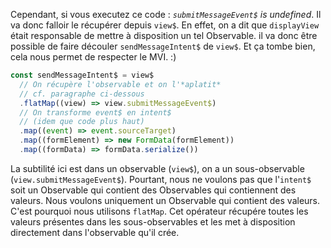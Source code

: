 
Cependant, si vous executez ce code&nbsp;: *`submitMessageEvent$` is undefined*. Il va donc falloir le récupérer depuis `view$`. En effet, on a dit que `displayView` était responsable de mettre à disposition un tel Observable. il va donc être possible de faire découler `sendMessageIntent$` de `view$`. Et ça tombe bien, cela nous permet de respecter le MVI. :)

```js
const sendMessageIntent$ = view$
  // On récupère l'observable et on l'*aplatit*
  // cf. paragraphe ci-dessous
  .flatMap((view) => view.submitMessageEvent$)
  // On transforme event$ en intent$
  // (idem que code plus haut)
  .map((event) => event.sourceTarget)
  .map((formElement) => new FormData(formElement))
  .map((formData) => formData.serialize())
```

La subtilité ici est dans un observable (`view$`), on a un sous-observable (`view.submitMessageEvent$`). Pourtant, nous ne voulons pas que l'`intent$` soit un Observable qui contient des Observables qui contiennent des valeurs. Nous voulons uniquement un Observable qui contient des valeurs. C'est pourquoi nous utilisons `flatMap`. Cet opérateur récupére toutes les valeurs présentes dans les sous-observables et les met à disposition directement dans l'observable qu'il crée.
